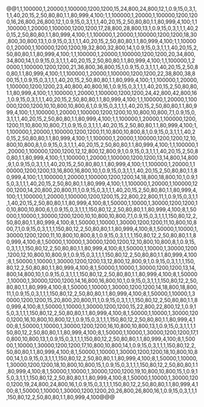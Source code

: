 @@1,1,100000,1,20000,1,100000,1200,1200,15,24,800,24,800,12,1,0.9,15,0,3,1,1,1,40,20,15,2,50,80,80,1.1,80,999,4,100;1,1,100000,1,20000,1,100000,1200,1200,16,26,800,26,800,12,1,0.9,15,0,3,1,1,1,40,20,15,2,50,80,80,1.1,80,999,4,100;1,1,100000,1,20000,1,100000,1200,1200,17,28,800,28,800,13,1,0.9,15,0,3,1,1,1,40,20,15,2,50,80,80,1.1,80,999,4,100;1,1,100000,1,20000,1,100000,1200,1200,18,30,800,30,800,13,1,0.9,15,0,3,1,1,1,40,20,15,2,50,80,80,1.1,80,999,4,100;1,1,100000,1,20000,1,100000,1200,1200,19,32,800,32,800,14,1,0.9,15,0,3,1,1,1,40,20,15,2,50,80,80,1.1,80,999,4,100;1,1,100000,1,20000,1,100000,1200,1200,20,34,800,34,800,14,1,0.9,15,0,3,1,1,1,40,20,15,2,50,80,80,1.1,80,999,4,100;1,1,100000,1,20000,1,100000,1200,1200,21,36,800,36,800,15,1,0.9,15,0,3,1,1,1,40,20,15,2,50,80,80,1.1,80,999,4,100;1,1,100000,1,20000,1,100000,1200,1200,22,38,800,38,800,15,1,0.9,15,0,3,1,1,1,40,20,15,2,50,80,80,1.1,80,999,4,100;1,1,100000,1,20000,1,100000,1200,1200,23,40,800,40,800,16,1,0.9,15,0,3,1,1,1,40,20,15,2,50,80,80,1.1,80,999,4,100;1,1,100000,1,20000,1,100000,1200,1200,24,42,800,42,800,16,1,0.9,15,0,3,1,1,1,40,20,15,2,50,80,80,1.1,80,999,4,100;1,1,100000,1,20000,1,100000,1200,1200,10,10,800,10,800,6,1,0.9,15,0,3,1,1,1,40,20,15,2,50,80,80,1.1,80,999,4,100;1,1,100000,1,20000,1,100000,1200,1200,10,10,800,10,800,7,1,0.9,15,0,3,1,1,1,40,20,15,2,50,80,80,1.1,80,999,4,100;1,1,100000,1,20000,1,100000,1200,1200,11,10,800,10,800,7,1,0.9,15,0,3,1,1,1,40,20,15,2,50,80,80,1.1,80,999,4,100;1,1,100000,1,20000,1,100000,1200,1200,11,10,800,10,800,8,1,0.9,15,0,3,1,1,1,40,20,15,2,50,80,80,1.1,80,999,4,100;1,1,100000,1,20000,1,100000,1200,1200,12,10,800,10,800,8,1,0.9,15,0,3,1,1,1,40,20,15,2,50,80,80,1.1,80,999,4,100;1,1,100000,1,20000,1,100000,1200,1200,12,12,800,12,800,9,1,0.9,15,0,3,1,1,1,40,20,15,2,50,80,80,1.1,80,999,4,100;1,1,100000,1,20000,1,100000,1200,1200,13,14,800,14,800,9,1,0.9,15,0,3,1,1,1,40,20,15,2,50,80,80,1.1,80,999,4,100;1,1,100000,1,20000,1,100000,1200,1200,13,16,800,16,800,10,1,0.9,15,0,3,1,1,1,40,20,15,2,50,80,80,1.1,80,999,4,100;1,1,100000,1,20000,1,100000,1200,1200,14,18,800,18,800,10,1,0.9,15,0,3,1,1,1,40,20,15,2,50,80,80,1.1,80,999,4,100;1,1,100000,1,20000,1,100000,1200,1200,14,20,800,20,800,11,1,0.9,15,0,3,1,1,1,40,20,15,2,50,80,80,1.1,80,999,4,100;1,1,100000,1,20000,1,100000,1200,1200,15,22,800,22,800,11,1,0.9,15,0,3,1,1,1,40,20,15,2,50,80,80,1.1,80,999,4,100;8,1,50000,1,10000,1,30000,1200,1200,10,10,800,10,800,6,1,0.9,15,0,3,1,1,1,150,80,12,2,50,80,80,1.1,80,999,4,100;8,1,50000,1,10000,1,30000,1200,1200,10,10,800,10,800,7,1,0.9,15,0,3,1,1,1,150,80,12,2,50,80,80,1.1,80,999,4,100;8,1,50000,1,10000,1,30000,1200,1200,11,10,800,10,800,7,1,0.9,15,0,3,1,1,1,150,80,12,2,50,80,80,1.1,80,999,4,100;8,1,50000,1,10000,1,30000,1200,1200,11,10,800,10,800,8,1,0.9,15,0,3,1,1,1,150,80,12,2,50,80,80,1.1,80,999,4,100;8,1,50000,1,10000,1,30000,1200,1200,12,10,800,10,800,8,1,0.9,15,0,3,1,1,1,150,80,12,2,50,80,80,1.1,80,999,4,100;8,1,50000,1,10000,1,30000,1200,1200,12,10,800,10,800,9,1,0.9,15,0,3,1,1,1,150,80,12,2,50,80,80,1.1,80,999,4,100;8,1,50000,1,10000,1,30000,1200,1200,13,12,800,12,800,9,1,0.9,15,0,3,1,1,1,150,80,12,2,50,80,80,1.1,80,999,4,100;8,1,50000,1,10000,1,30000,1200,1200,13,14,800,14,800,10,1,0.9,15,0,3,1,1,1,150,80,12,2,50,80,80,1.1,80,999,4,100;8,1,50000,1,10000,1,30000,1200,1200,14,16,800,16,800,10,1,0.9,15,0,3,1,1,1,150,80,12,2,50,80,80,1.1,80,999,4,100;8,1,50000,1,10000,1,30000,1200,1200,14,18,800,18,800,11,1,0.9,15,0,3,1,1,1,150,80,12,2,50,80,80,1.1,80,999,4,100;8,1,50000,1,10000,1,30000,1200,1200,15,20,800,20,800,11,1,0.9,15,0,3,1,1,1,150,80,12,2,50,80,80,1.1,80,999,4,100;8,1,50000,1,10000,1,30000,1200,1200,15,22,800,22,800,12,1,0.9,15,0,3,1,1,1,150,80,12,2,50,80,80,1.1,80,999,4,100;8,1,50000,1,10000,1,30000,1200,1200,16,10,800,10,800,12,1,0.9,15,0,3,1,1,1,150,80,12,2,50,80,80,1.1,80,999,4,100;8,1,50000,1,10000,1,30000,1200,1200,16,10,800,10,800,13,1,0.9,15,0,3,1,1,1,150,80,12,2,50,80,80,1.1,80,999,4,100;8,1,50000,1,10000,1,30000,1200,1200,17,10,800,10,800,13,1,0.9,15,0,3,1,1,1,150,80,12,2,50,80,80,1.1,80,999,4,100;8,1,50000,1,10000,1,30000,1200,1200,17,10,800,10,800,14,1,0.9,15,0,3,1,1,1,150,80,12,2,50,80,80,1.1,80,999,4,100;8,1,50000,1,10000,1,30000,1200,1200,18,10,800,10,800,14,1,0.9,15,0,3,1,1,1,150,80,12,2,50,80,80,1.1,80,999,4,100;8,1,50000,1,10000,1,30000,1200,1200,18,10,800,10,800,15,1,0.9,15,0,3,1,1,1,150,80,12,2,50,80,80,1.1,80,999,4,100;8,1,50000,1,10000,1,30000,1200,1200,19,10,800,10,800,15,1,0.9,15,0,3,1,1,1,150,80,12,2,50,80,80,1.1,80,999,4,100;8,1,50000,1,10000,1,30000,1200,1200,19,24,800,24,800,16,1,0.9,15,0,3,1,1,1,150,80,12,2,50,80,80,1.1,80,999,4,100;8,1,50000,1,10000,1,30000,1200,1200,20,26,800,26,800,16,1,0.9,15,0,3,1,1,1,150,80,12,2,50,80,80,1.1,80,999,4,100@@@
